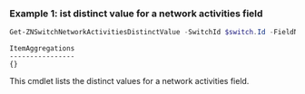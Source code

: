 ### Example 1: ist distinct value for a network activities field
```powershell
Get-ZNSwitchNetworkActivitiesDistinctValue -SwitchId $switch.Id -FieldName dstPort
```

```output
ItemAggregations
----------------
{}
```

This cmdlet lists the distinct values for a network activities field.
